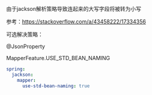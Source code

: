 由于jackson解析策略导致连起来的大写字段将被转为小写

参考：https://stackoverflow.com/a/43458222/17334356

可选解决策略：

@JsonProperty

MapperFeature.USE_STD_BEAN_NAMING

```yaml
spring:
  jackson:
    mapper:
      use-std-bean-naming: true
```